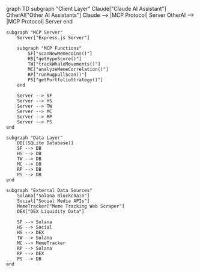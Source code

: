 graph TD
    subgraph "Client Layer"
        Claude["Claude AI Assistant"]
        OtherAI["Other AI Assistants"]
        Claude --> |MCP Protocol| Server
        OtherAI --> |MCP Protocol| Server
    end

    subgraph "MCP Server"
        Server["Express.js Server"]
        
        subgraph "MCP Functions"
            SF["scanNewMemecoins()"]
            HS["getHypeScore()"]
            TW["trackWhaleMovements()"]
            MC["analyzeMemeCorrelation()"]
            RP["runRugpullScan()"]
            PS["getPortfolioStrategy()"]
        end
        
        Server --> SF
        Server --> HS
        Server --> TW
        Server --> MC
        Server --> RP
        Server --> PS
    end
    
    subgraph "Data Layer"
        DB[(SQLite Database)]
        SF --> DB
        HS --> DB
        TW --> DB
        MC --> DB
        RP --> DB
        PS --> DB
    end
    
    subgraph "External Data Sources"
        Solana["Solana Blockchain"]
        Social["Social Media APIs"]
        MemeTracker["Meme Tracking Web Scraper"]
        DEX["DEX Liquidity Data"]
        
        SF --> Solana
        HS --> Social
        HS --> DEX
        TW --> Solana
        MC --> MemeTracker
        RP --> Solana
        RP --> DEX
        PS --> DB
    end